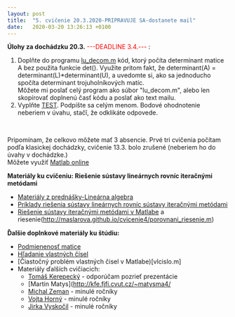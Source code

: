 ```yaml
---
layout: post
title:  "5. cvičenie 20.3.2020-PRIPRAVUJE SA-dostanete mail"
date:   2020-03-20 13:26:13 +0100
---
```


**Úlohy za dochádzku 20.3.** <span style="color:red">---DEADLINE 3.4.---</span> :<br />

1. Doplňte do programu [lu_decom.m](http://maslarova.github.io/cvicenie3/lu_decom.m) kód, ktorý počíta determinant matice A bez použita funkcie det(). 
Využite pritom fakt, že determinant(A) = determinant(L)*determinant(U), a uvedomte si, ako sa jednoducho spočíta determinant trojuholníkových matíc.  
Môžete mi poslať celý program ako súbor "lu_decom.m", alebo len skopírovať doplnenú časť kódu a poslať ako text mailu. <br />
2. Vyplňte [TEST](https://www.flexiquiz.com/SC/N/97b6d26e-c808-4bb1-9ecb-4daaa4b22201). Podpíšte sa celým menom. Bodové ohodnotenie neberiem v úvahu, stačǐ, že odklikáte odpovede. <br />
 <br />

Pripomínam, že celkovo môžete mať 3 absencie. Prvé tri cvičenia počítam podľa klasickej dochádzky, cvičenie 13.3. bolo zrušené (neberiem ho do úvahy v dochádzke.)<br />
Môžete využiť [Matlab online](https://www.mathworks.com/products/matlab-online.html)<br />

**Materiály ku cvičeniu: Riešenie sústavy lineárnych rovníc iteračnými metódami** <br />
- [Materiály z prednášky-Lineárna algebra](http://kfe.fjfi.cvut.cz/~limpouch/numet/02-linalg-CZ.pdf) <br />
- [Príklady riešenia sústavy lineárnych rovníc sústavy iteračnými metódami](https://college.cengage.com/mathematics/larson/elementary_linear/5e/students/ch08-10/chap_10_2.pdf) <br />
- [Riešenie sústavy iteračnými metódami v Matlabe](http://maslarova.github.io/cvicenie4/porovnani.m) a riesenie(http://maslarova.github.io/cvicenie4/porovnani_riesenie.m)<br />

**Ďalšie doplnkové materiály ku štúdiu:**<br />
- [Podmienenosť matice](http://kfe.fjfi.cvut.cz/~matysma4/nme/cv04/podminenostmatice.pdf)<br />
- [Hľadanie vlastných čísel]()<br />
- [Čiastočný problém vlastných čisel v Matlabe)[vlcislo.m]<br />
- Materiály ďalších cvičiacich:<br />
  * [Tomáš Kerepecký](http://nme.8u.cz/cviceni/) - odporúčam pozrieť prezentácie<br />
  * [Martin Matys](http://kfe.fjfi.cvut.cz/~matysma4/<br />
  * [Michal Zeman](http://kfe.fjfi.cvut.cz/~zeman/) - minulé ročníky<br />
  * [Vojta Horný](https://ft.nephy.chalmers.se/~vojtech/) - minulé ročníky <br />	
  * [Jirka Vyskočil](http://kfe.fjfi.cvut.cz/~vyskocil/) - minulé ročníky




